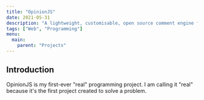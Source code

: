```yaml
---
title: "OpinionJS"
date: 2021-05-31
description: "A lightweight, customisable, open source comment engine for static websites."
tags: ["Web", "Programming"]
menu:
  main:
    parent: "Projects"
---
```


## Introduction

OpinionJS is my first-ever "real" programming project. I am calling it "real" because it's the first project created to solve a problem.